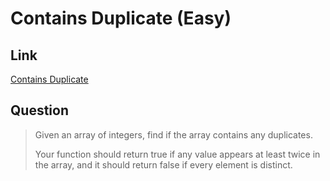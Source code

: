 # Contains Duplicate (Easy)

## Link

[Contains Duplicate](https://leetcode.com/problems/contains-duplicate/)

## Question

> Given an array of integers, find if the array contains any duplicates. 
>
> Your function should return true if any value appears at least twice in the array, and it should return false if every element is distinct.
